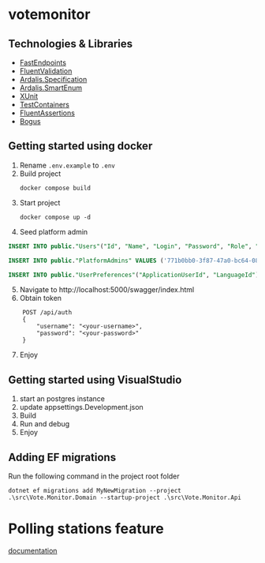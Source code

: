 # votemonitor

## Technologies & Libraries
* [FastEndpoints](https://fast-endpoints.com/)
* [FluentValidation](https://docs.fluentvalidation.net/en/latest/)
* [Ardalis.Specification](https://github.com/ardalis/specification)
* [Ardalis.SmartEnum](https://github.com/ardalis/SmartEnum)
* [XUnit](https://xunit.net/)
* [TestContainers](https://testcontainers.com/)
* [FluentAssertions](https://fluentassertions.com/)
* [Bogus](https://github.com/bchavez/Bogus)

## Getting started using docker

1. Rename `.env.example` to `.env`
2. Build project
    ```
    docker compose build
    ```
3. Start project
    ```
    docker compose up -d 
    ```
4. Seed platform admin
```sql
INSERT INTO public."Users"("Id", "Name", "Login", "Password", "Role", "Status", "CreatedBy", "CreatedOn",  "LastModifiedBy", "LastModifiedOn") VALUES ('771b0bb0-3f87-47a0-bc64-0878e2070374', 'PlatformAdmin', '<your-username>', '<your-password>', 'PlatformAdmin', 'Active', '00000000-0000-0000-0000-000000000000', '2024-01-23 00:00:00+00', '00000000-0000-0000-0000-000000000000', NULL);

INSERT INTO public."PlatformAdmins" VALUES ('771b0bb0-3f87-47a0-bc64-0878e2070374');

INSERT INTO public."UserPreferences"("ApplicationUserId", "LanguageId") VALUES ('771b0bb0-3f87-47a0-bc64-0878e2070374','094b3769-68b1-6211-ba2d-6bba92d6a167');
```
5. Navigate to http://localhost:5000/swagger/index.html
6. Obtain token
```
    POST /api/auth
    {
        "username": "<your-username>",
        "password": "<your-password>"
    }
```
7. Enjoy

## Getting started using VisualStudio
1. start an postgres instance
2. update appsettings.Development.json
3. Build
4. Run and debug
5. Enjoy 

## Adding EF migrations

Run the following command in the project root folder
```
dotnet ef migrations add MyNewMigration --project .\src\Vote.Monitor.Domain --startup-project .\src\Vote.Monitor.Api
```

# Polling stations feature
[documentation](documentation/polling-stations/README.md)
